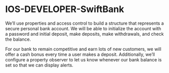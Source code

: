 # IOS-DEVELOPER-SwiftBank
We’ll use properties and access control to build a structure that represents a secure personal bank account. We will be able to initialize the account with a password and initial deposit, make deposits, make withdrawals, and check the balance.

For our bank to remain competitive and earn lots of new customers, we will offer a cash bonus every time a user makes a deposit. Additionally, we’ll configure a property observer to let us know whenever our bank balance is set so that we can display alerts.


